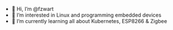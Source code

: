 - 👋 Hi, I’m @fzwart
- 👀 I’m interested in Linux and programming embedded devices
- 🌱 I’m currently learning all about Kubernetes, ESP8266 & Zigbee

<!---
fzwart/fzwart is a ✨ special ✨ repository because its `README.md` (this file) appears on your GitHub profile.
You can click the Preview link to take a look at your changes.
--->
